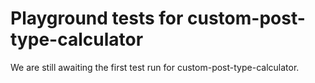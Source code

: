 # Playground tests for custom-post-type-calculator
We are still awaiting the first test run for custom-post-type-calculator.
